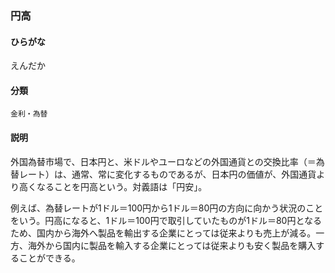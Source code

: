 <div style="display:none;">

## [あ行](securities-terms?id=あ行)

</div>

### 円高

#### ひらがな

えんだか

#### 分類

`金利・為替`

#### 説明

外国為替市場で、日本円と、米ドルやユーロなどの外国通貨との交換比率（＝為替レート）は、通常、常に変化するものであるが、日本円の価値が、外国通貨より高くなることを円高という。対義語は「円安」。
 
例えば、為替レートが1ドル＝100円から1ドル＝80円の方向に向かう状況のことをいう。円高になると、1ドル＝100円で取引していたものが1ドル＝80円となるため、国内から海外へ製品を輸出する企業にとっては従来よりも売上が減る。一方、海外から国内に製品を輸入する企業にとっては従来よりも安く製品を購入することができる。

<div style="display:none;">

## [か行](securities-terms?id=か行)
## [さ行](securities-terms?id=さ行)
## [た行](securities-terms?id=た行)
## [な行](securities-terms?id=な行)
## [は行](securities-terms?id=は行)
## [ま行](securities-terms?id=ま行)
## [や行](securities-terms?id=や行)
## [ら行](securities-terms?id=ら行)
## [わ行](securities-terms?id=わ行)
## [英数字・記号](securities-terms?id=英数字・記号)

</div>

